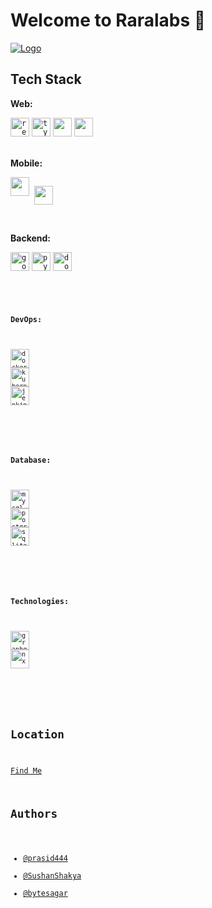 # Welcome to Raralabs 👋

[![Logo](https://uploads-ssl.webflow.com/620a1fd6507b821e7b314ba3/620b6d03295fd06f2dd10d75_raralogo.png)](https://raralabs.com)

## Tech Stack

**Web:** 
<div>
<code><img height="30" alt="react" src="https://badges.aleen42.com/src/react.svg"></code>
<code><img height="30" alt="typescript" src="https://badges.aleen42.com/src/typescript.svg"></code>
<code><img height="30" src="https://badges.aleen42.com/src/vitejs.svg"></code>
<code><img height="30" src="https://img.shields.io/badge/Next-black?style=for-the-badge&logo=next.js&logoColor=white" ></code>
</div>
<br />


**Mobile:** 
<div style=" display:flex; gap:5px">
<code><img align="left" src="https://img.shields.io/badge/Flutter-black?style=plastic&logo=flutter&logoColor=1389FD" height=30></code>

<code>[<img align="left" src="https://img.shields.io/badge/React%20Native-black?style=plastic&logo=react" height=30>](https://reactnative.dev/)</code>
</div>
<br />



**Backend:** 
<div>
<code><img height="30" alt="golang" src="https://badges.aleen42.com/src/golang.svg"></code>
<code><img height="30" alt="python" src="https://badges.aleen42.com/src/python.svg"></code>
<code><img height="30" alt="dot net" src="https://img.shields.io/badge/.NET-5C2D91?style=for-the-badge&logo=.net&logoColor=white">
</div>
<br />


**DevOps:**  
<div>
<code><img height="30" alt="docker" src="https://badges.aleen42.com/src/docker.svg"></code>
<code><img height="30" alt="kubernetes" src="https://img.shields.io/badge/kubernetes-%23326ce5.svg?style=for-the-badge&logo=kubernetes&logoColor=white"></code>
<code><img height="30" alt="jenkins" src="https://img.shields.io/badge/jenkins-%232C5263.svg?style=for-the-badge&logo=jenkins&logoColor=white"></code>
</div>

<br />

**Database:**  
<div>
<code><img height="30" alt="mysql" src="https://img.shields.io/badge/mysql-%2300f.svg?style=for-the-badge&logo=mysql&logoColor=white"></code>
<code><img height="30" alt="postgres" src="https://img.shields.io/badge/postgres-%23316192.svg?style=for-the-badge&logo=postgresql&logoColor=white"></code>
<code><img height="30" alt="sqlite" src="https://img.shields.io/badge/sqlite-%2307405e.svg?style=for-the-badge&logo=sqlite&logoColor=white"></code>

</div>
<br />

**Technologies:**  
<div>
<code><img height="30" alt="graphql" src="https://img.shields.io/badge/-GraphQL-E10098?style=for-the-badge&logo=graphql&logoColor=white"></code>
<code><img height="30" alt="nx" src="https://img.shields.io/badge/nx-143055?style=for-the-badge&logo=nx&logoColor=white"></code>


</div>
<br />



## Location

[Find Me](https://g.page/rara-labs?share)
<br />

## Authors

- [@prasid444](https://www.github.com/prasid444)
- [@SushanShakya](https://www.github.com/SushanShakya)
- [@bytesagar](https://www.github.com/bytesagar)

